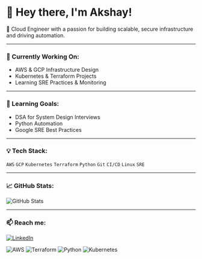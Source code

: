 # 👋 Hey there, I'm Akshay!

🚀 Cloud Engineer with a passion for building scalable, secure infrastructure and driving automation.

---

### 🔧 Currently Working On:
- AWS & GCP Infrastructure Design
- Kubernetes & Terraform Projects
- Learning SRE Practices & Monitoring

---

### 🧠 Learning Goals:
- DSA for System Design Interviews
- Python Automation
- Google SRE Best Practices

---

### 💡 Tech Stack:
`AWS` `GCP` `Kubernetes` `Terraform` `Python` `Git` `CI/CD` `Linux` `SRE`

---

### 📈 GitHub Stats:
![GitHub Stats](https://github-readme-stats.vercel.app/api?username=akshaysirsat&show_icons=true&theme=radical)

---

### 📫 Reach me:
[![LinkedIn](https://img.shields.io/badge/LinkedIn-blue?logo=linkedin&logoColor=white)](https://linkedin.com/in/akshay-s-5a1151209)

![AWS](https://img.shields.io/badge/AWS-certified-orange)
![Terraform](https://img.shields.io/badge/Terraform-Modules-blue)
![Python](https://img.shields.io/badge/Python-3.x-yellow)
![Kubernetes](https://img.shields.io/badge/Kubernetes-Hands--on-green)
